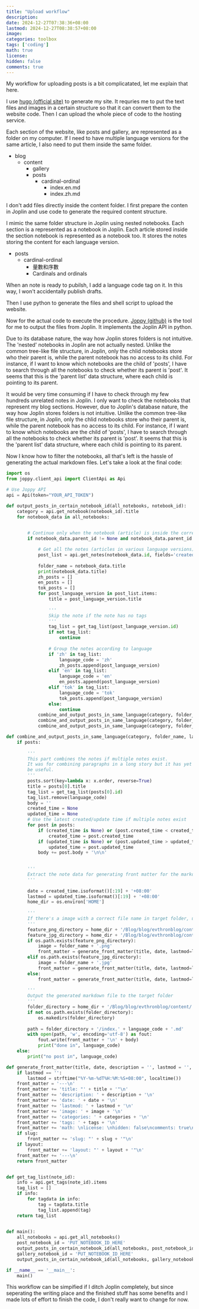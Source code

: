 ```yaml
---
title: "Upload workflow"
description: 
date: 2024-12-27T07:38:36+08:00
lastmod: 2024-12-27T08:38:57+08:00
image: 
categories: toolbox
tags: ['coding']
math: true
license: 
hidden: false
comments: true
---
```


My workflow for uploading posts is a bit complicatated, let me explain that here.

I use [hugo (official site)](https://gohugo.io) to generate my site. It requries me to put the text files and images in a certain structure so that it can convert them to the website code. Then I can upload the whole piece of code to the hosting service.

Each section of the website, like posts and gallery, are represented as a folder on my computer. If I need to have multiple language versions for the same article, I also need to put them inside the same folder.

- blog
  - content
    - gallery
    - posts
        - cardinal-ordinal
          - index.en.md
          - index.zh.md

I don't add files directly inside the content folder. I first prepare the conten in Joplin and use code to generate the required content structure.

I mimic the same folder structure in Joplin using nested notebooks. Each section is a represented as a notebook in Joplin. Each article stored inside the section notebook is represented as a notebook too. It stores the notes storing the content for each language version.

- posts
    - cardinal-ordinal
       - 量數和序數
       - Cardinals and ordinals
 
When an note is ready to pubilsh, I add a language code tag on it. In this way, I won't accidentally publish drafts. 

Then I use python to generate the files and shell script to upload the website.

Now for the actual code to execute the procedure. [Joppy (github)](https://github.com/marph91/joppy) is the tool for me to output the files from Joplin. It implements the Joplin API in python.

Due to its database nature, the way how Joplin stores folders is not intuitive. The 'nested' notebooks in Joplin are not actually nested. Unlike the common tree-like file structure, in Joplin, only the chlid notebooks store who their parent is, while the parent notebook has no access to its child. For instance, if I want to know which notebooks are the child of 'posts', I have to search through all the notebooks to check whether its parent is 'post'. It seems that this is the 'parent list' data structure, where each child is pointing to its parent.

It would be very time consuming if I have to check through my few hundreds unrelated notes in Joplin. I only want to check the notebooks that represent my blog sections. However, due to Joplin's database nature, the way how Joplin stores folders is not intuitive. Unlike the common tree-like file structure, in Joplin, only the chlid notebooks store who their parent is, while the parent notebook has no access to its child. For instance, if I want to know which notebooks are the child of 'posts', I have to search through all the notebooks to check whether its parent is 'post'. It seems that this is the 'parent list' data structure, where each child is pointing to its parent.
 
Now I know how to filter the notebooks, all that's left is the hassle of generating the actual markdown files. Let's take a look at the final code:

```python
import os
from joppy.client_api import ClientApi as Api

# Use Joppy API
api = Api(token="YOUR_API_TOKEN")

def output_posts_in_certain_notebook_id(all_notebooks, notebook_id):
    category = api.get_notebook(notebook_id).title
    for notebook_data in all_notebooks:
    

        # Continue only when the notebook (article) is inside the correct parent notebook (section)
        if notebook_data.parent_id != None and notebook_data.parent_id == notebook_id:

            # Get all the notes (articles in various language versions) inside the notebooks
            post_list = api.get_notes(notebook_data.id, fields='created_time,updated_time,body,order,title,id')
            
            folder_name = notebook_data.title
            print(notebook_data.title)
            zh_posts = []
            en_posts = []
            tok_posts = []
            for post_language_version in post_list.items:
                title = post_language_version.title
                
                '''
                Skip the note if the note has no tags
                '''
                tag_list = get_tag_list(post_language_version.id)
                if not tag_list: 
                    continue
                    
                # Group the notes according to language
                if 'zh' in tag_list: 
                    language_code = 'zh'
                    zh_posts.append(post_language_version)
                elif 'en' in tag_list:
                    language_code = 'en'
                    en_posts.append(post_language_version)
                elif 'tok' in tag_list:
                    language_code = 'tok'
                    tok_posts.append(post_language_version)
                else:
                    continue
            combine_and_output_posts_in_same_language(category, folder_name, 'zh', zh_posts)
            combine_and_output_posts_in_same_language(category, folder_name, 'en', en_posts)
            combine_and_output_posts_in_same_language(category, folder_name, 'tok', tok_posts)

def combine_and_output_posts_in_same_language(category, folder_name, language_code, posts):
    if posts:
    
        '''
        This part combines the notes if multiple notes exist.
        It was for combining paragraphs in a long story but it has yet to
        be useful.
        '''
        posts.sort(key=lambda x: x.order, reverse=True)
        title = posts[0].title
        tag_list = get_tag_list(posts[0].id)
        tag_list.remove(language_code)
        body = ''
        created_time = None
        updated_time = None
        # Use the latest created/update time if multiple notes exist 
        for post in posts:
            if (created_time is None) or (post.created_time < created_time):
                created_time = post.created_time
            if (updated_time is None) or (post.updated_time > updated_time):
                updated_time = post.updated_time
            body += post.body + '\n\n'
        

        '''
        Extract the note data for generating front matter for the markdown file
        '''
        
        date = created_time.isoformat()[:19] + '+08:00'
        lastmod = updated_time.isoformat()[:19] + '+08:00'
        home_dir = os.environ['HOME'] 
        
        '''
        If there's a image with a correct file name in target folder, use that as feature image
        '''
        feature_png_directory = home_dir + '/Blog/blog/evthronblog/content/' + category + '/' + folder_name + '/' + folder_name + '.' + 'png'
        feature_jpg_directory = home_dir + '/Blog/blog/evthronblog/content/' + category + '/' + folder_name + '/' + folder_name + '.' + 'jpg'
        if os.path.exists(feature_png_directory):
            image = folder_name + '.png'
            front_matter = generate_front_matter(title, date, lastmod=lastmod, tags=repr(tag_list), categories=category, image=image)
        elif os.path.exists(feature_jpg_directory):
            image = folder_name + '.jpg'
            front_matter = generate_front_matter(title, date, lastmod=lastmod, tags=repr(tag_list), categories=category, image=image)
        else:
            front_matter = generate_front_matter(title, date, lastmod=lastmod, tags=repr(tag_list), categories=category)
            
        '''
        Output the generated markdown file to the target folder
        '''
        folder_directory = home_dir + '/Blog/blog/evthronblog/content/' + category + '/' + folder_name
        if not os.path.exists(folder_directory):
            os.makedirs(folder_directory)
            
        path = folder_directory + '/index.' + language_code + '.md'
        with open(path, 'w', encoding='utf-8') as fout:
            fout.write(front_matter + '\n' + body)
            print("done in", language_code)
    else:
        print("no post in", language_code)

def generate_front_matter(title, date, description = '', lastmod = '', image = '', categories = '', tags = '', slug = '', layout = '') -> str:
    if lastmod == '':
        lastmod = strftime("%Y-%m-%dT%H:%M:%S+08:00", localtime())
    front_matter = '---\n'
    front_matter += 'title: "' + title + '"\n'
    front_matter += 'description: ' + description + '\n'
    front_matter += 'date: ' + date + '\n'
    front_matter += 'lastmod: ' + lastmod + '\n'
    front_matter += 'image: ' + image + '\n'
    front_matter += 'categories: ' + categories + '\n'
    front_matter += 'tags: ' + tags + '\n'
    front_matter += 'math: \nlicense: \nhidden: false\ncomments: true\n'
    if slug:
        front_matter += 'slug: "' + slug + '"\n'
    if layout:
        front_matter += 'layout: "' + layout + '"\n'
    front_matter += '---\n'
    return front_matter


def get_tag_list(note_id):
    info = api.get_tags(note_id).items
    tag_list = []
    if info:
        for tagdata in info:
            tag = tagdata.title
            tag_list.append(tag)
    return tag_list
               

def main():
    all_notebooks = api.get_all_notebooks()
    post_notebook_id = 'PUT_NOTEBOOK_ID_HERE'
    output_posts_in_certain_notebook_id(all_notebooks, post_notebook_id)
    gallery_notebook_id = 'PUT_NOTEBOOK_ID_HERE'
    output_posts_in_certain_notebook_id(all_notebooks, gallery_notebook_id)

if __name__ == '__main__':
    main()
```

This workflow can be simpified if I ditch Joplin completely, but since seperating the writing place and the finished stuff has some benefits and I made lots of effort to finish the code, I don't really want to change for now.

